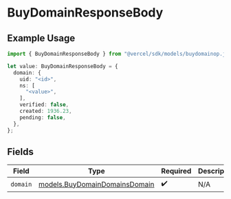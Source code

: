 # BuyDomainResponseBody

## Example Usage

```typescript
import { BuyDomainResponseBody } from "@vercel/sdk/models/buydomainop.js";

let value: BuyDomainResponseBody = {
  domain: {
    uid: "<id>",
    ns: [
      "<value>",
    ],
    verified: false,
    created: 1936.23,
    pending: false,
  },
};
```

## Fields

| Field                                                                | Type                                                                 | Required                                                             | Description                                                          |
| -------------------------------------------------------------------- | -------------------------------------------------------------------- | -------------------------------------------------------------------- | -------------------------------------------------------------------- |
| `domain`                                                             | [models.BuyDomainDomainsDomain](../models/buydomaindomainsdomain.md) | :heavy_check_mark:                                                   | N/A                                                                  |
